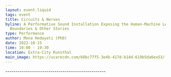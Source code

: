 ```yaml
---
layout: event.liquid
tags: event
title: Circuits & Nerves
byline: A Performative Sound Installation Exposing the Human-Machine Leaky
  Boundaries & Other Stories
type: Performance
author: Mona Hedayati (PhD)
date: 2022-10-15
time: 19:00 - 19:30
location: Extra-City Kunsthal
main_image: https://ucarecdn.com/68bc77f5-3e4b-417d-b14d-619b5da6ea53/
---
```

\-﻿------------------------------------------------